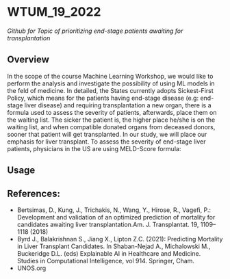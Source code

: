 # WTUM_19_2022

_Github for Topic of prioritizing end-stage patients awaiting for transplantation_

## Overview

In the scope of the course Machine Learning Workshop, we would like to perform the analysis and
investigate the possibility of using ML models in the feld of medicine. In detailed, the States currently
adopts Sickest-First Policy, which means for the patients having end-stage disease (e.g: end-stage liver
disease) and requiring transplantation a new organ, there is a formula used to assess the severity of
patients, afterwards, place them on the waiting list. The sicker the patient is, the higher place he/she is
on the waiting list, and when compatible donated organs from deceased donors, sooner that patient will
get transplanted.
In our study, we will place our emphasis for liver transplant. To assess the severity of end-stage liver
patients, physicians in the US are using MELD-Score formula:



## Usage


## References:
- Bertsimas, D., Kung, J., Trichakis, N., Wang, Y., Hirose, R., Vagefi, P.: Development and validation of an optimized prediction of mortality for candidates awaiting liver transplantation.Am. J. Transplantat. 19, 1109–1118 (2018)
- Byrd J., Balakrishnan S., Jiang X., Lipton Z.C. (2021): Predicting Mortality in Liver Transplant Candidates. In Shaban-Nejad A., Michalowski M., Buckeridge D.L. (eds) Explainable AI in Healthcare and Medicine. Studies in Computational Intelligence, vol 914. Springer, Cham.
- UNOS.org
